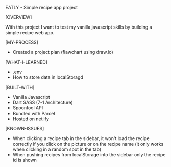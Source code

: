 EATLY - Simple recipe app project

[OVERVIEW]

With this project I want to test my vanilla javascript skills by building a simple recipe web app. 

[MY-PROCESS]

- Created a project plan (flawchart using draw.io)

[WHAT-I-LEARNED]

- .env
- How to store data in localStoragd

[BUILT-WITH]

- Vanilla Javascript
- Dart SASS (7-1 Architecture)
- Spoonfool API 
- Bundled with Parcel
- Hosted on netlify

[KNOWN-ISSUES]

- When clicking a recipe tab in the sidebar, it won't load the recipe correctly if you click on the picture or on the recipe name (it only works when clicking in a random spot in the tab)
- When pushing recipes from localStorage into the sidebar only the recipe id is shown
